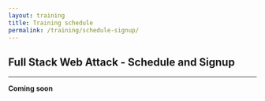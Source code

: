 ```yaml
---
layout: training
title: Training schedule
permalink: /training/schedule-signup/
---
```


## Full Stack Web Attack - Schedule and Signup

---

**Coming soon**
